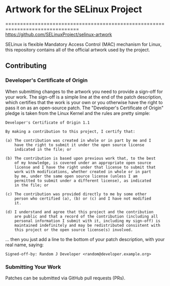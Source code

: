 # Artwork for the SELinux Project
===============================================================================
https://github.com/SELinuxProject/selinux-artwork

SELinux is flexible Mandatory Access Control (MAC) mechanism for Linux, this
repository contains all of the official artwork used by the project.

## Contributing

### Developer's Certificate of Origin

When submitting changes to the artwork you need to provide a sign-off for your
work.  The sign-off is a simple line at the end of the patch description, which
certifies that the work is your own or you otherwise have the right to pass it
on as an open-source patch.  The "Developer's Certificate of Origin" pledge is
taken from the Linux Kernel and the rules are pretty simple:

	Developer's Certificate of Origin 1.1

	By making a contribution to this project, I certify that:

	(a) The contribution was created in whole or in part by me and I
	    have the right to submit it under the open source license
	    indicated in the file; or

	(b) The contribution is based upon previous work that, to the best
	    of my knowledge, is covered under an appropriate open source
	    license and I have the right under that license to submit that
	    work with modifications, whether created in whole or in part
	    by me, under the same open source license (unless I am
	    permitted to submit under a different license), as indicated
	    in the file; or

	(c) The contribution was provided directly to me by some other
	    person who certified (a), (b) or (c) and I have not modified
	    it.

	(d) I understand and agree that this project and the contribution
	    are public and that a record of the contribution (including all
	    personal information I submit with it, including my sign-off) is
	    maintained indefinitely and may be redistributed consistent with
	    this project or the open source license(s) involved.

... then you just add a line to the bottom of your patch description, with
your real name, saying:

	Signed-off-by: Random J Developer <random@developer.example.org>

### Submitting Your Work

Patches can be submitted via GitHub pull requests (PRs).

